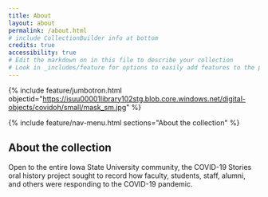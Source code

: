 ```yaml
---
title: About
layout: about
permalink: /about.html
# include CollectionBuilder info at bottom
credits: true
accessibility: true
# Edit the markdown on in this file to describe your collection
# Look in _includes/feature for options to easily add features to the page
---
```


{% include feature/jumbotron.html objectid="https://isuu00001library102stg.blob.core.windows.net/digital-objects/covidoh/small/mask_sm.jpg" %} 

{% include feature/nav-menu.html sections="About the collection" %}

## About the collection

Open to the entire Iowa State University community, the COVID-19 Stories oral history project sought to record how faculty, students, staff, alumni, and others were responding to the COVID-19 pandemic.
